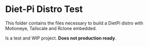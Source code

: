 # Diet-Pi Distro Test

This folder contains the files necessary to build a DietPi distro with Motioneye, Tailscale and Rclone embedded.

Is a test and WIP project. **Does not production ready**.
